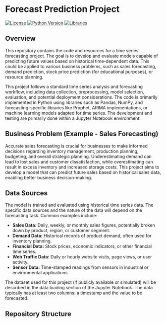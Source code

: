 # Forecast Prediction Project

[![License](https://img.shields.io/badge/License-MIT-yellow.svg)](https://opensource.org/licenses/MIT)
[![Python Version](https://img.shields.io/badge/Python-3.7+-blue.svg)](https://www.python.org/downloads/)
[![Libraries](https://img.shields.io/badge/Libraries-Pandas%2C%20NumPy%2C%20Prophet%2C%20etc.-brightgreen.svg)](https://github.com/your-username/forecast-prediction/blob/main/requirements.txt)

## Overview

This repository contains the code and resources for a time series forecasting project. The goal is to develop and evaluate models capable of predicting future values based on historical time-dependent data. This could be applied to various business problems, such as sales forecasting, demand prediction, stock price prediction (for educational purposes), or resource planning.

This project follows a standard time series analysis and forecasting workflow, including data collection, preprocessing, model selection, evaluation, and potential deployment considerations. The code is primarily implemented in Python using libraries such as Pandas, NumPy, and forecasting-specific libraries like Prophet, ARIMA implementations, or machine learning models adapted for time series. The development and testing are primarily done within a Jupyter Notebook environment.

## Business Problem (Example - Sales Forecasting)

Accurate sales forecasting is crucial for businesses to make informed decisions regarding inventory management, production planning, budgeting, and overall strategic planning. Underestimating demand can lead to lost sales and customer dissatisfaction, while overestimating can result in excess inventory and increased storage costs. This project aims to develop a model that can predict future sales based on historical sales data, enabling better business decision-making.

## Data Sources

The model is trained and evaluated using historical time series data. The specific data sources and the nature of the data will depend on the forecasting task. Common examples include:

* **Sales Data:** Daily, weekly, or monthly sales figures, potentially broken down by product, region, or customer segment.
* **Demand Data:** Historical records of product demand, often used for inventory planning.
* **Financial Data:** Stock prices, economic indicators, or other financial time series.
* **Web Traffic Data:** Daily or hourly website visits, page views, or user activity.
* **Sensor Data:** Time-stamped readings from sensors in industrial or environmental applications.

The dataset used for this project (if publicly available or simulated) will be described in the data loading section of the Jupyter Notebook. The data typically has at least two columns: a timestamp and the value to be forecasted.

## Repository Structure
